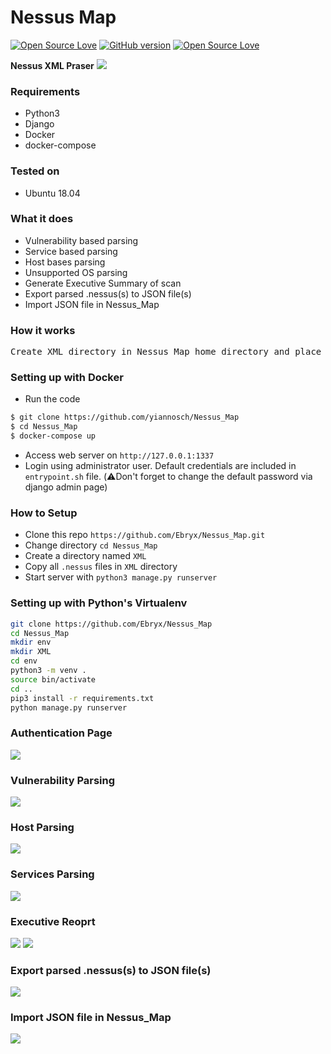 # Nessus Map
[![Open Source Love](https://badges.frapsoft.com/os/v1/open-source.svg?v=102)](https://github.com/ellerbrock/open-source-badge/)
[![GitHub version](https://d25lcipzij17d.cloudfront.net/badge.svg?id=gh&v=1.0)](http://badge.fury.io/gh/boennemann%2Fbadges)
[![Open Source Love](https://badges.frapsoft.com/os/mit/mit.svg?v=102)](https://github.com/ellerbrock/open-source-badge/)

**Nessus XML Praser**
<img src="https://i.imgur.com/gtw4lVP.png" />

### Requirements
- Python3
- Django
- Docker
- docker-compose

### Tested on
- Ubuntu 18.04

### What it does
- Vulnerability based parsing
- Service based parsing
- Host bases parsing
- Unsupported OS parsing
- Generate Executive Summary of scan
- Export parsed .nessus(s) to JSON file(s)  
- Import JSON file in Nessus_Map

### How it works
<pre>Create XML directory in Nessus_Map home directory and place all .nessus files under XML directory and start server.</pre>

### Setting up with Docker
- Run the code
```bash
$ git clone https://github.com/yiannosch/Nessus_Map
$ cd Nessus_Map
$ docker-compose up
```
- Access web server on `http://127.0.0.1:1337`
- Login using administrator user. Default credentials are included in `entrypoint.sh` file. (:warning:Don't forget to change the default password via django admin page)

### How to Setup
- Clone this repo `https://github.com/Ebryx/Nessus_Map.git`
- Change directory `cd Nessus_Map`
- Create a directory named `XML`
- Copy all `.nessus` files in `XML` directory
- Start server with `python3 manage.py runserver`

### Setting up with Python's Virtualenv
```bash
git clone https://github.com/Ebryx/Nessus_Map
cd Nessus_Map
mkdir env
mkdir XML
cd env
python3 -m venv . 
source bin/activate
cd ..
pip3 install -r requirements.txt
python manage.py runserver
```

### Authentication Page
<img src="https://i.imgur.com/Vrs2qxt.png" />

### Vulnerability Parsing

<img src="https://i.imgur.com/etrzGc3.gif" />


### Host Parsing

<img src="https://i.imgur.com/sgZp1AI.png" />


### Services Parsing

<img src="https://i.imgur.com/FZUFRKm.png" />


### Executive Reoprt

<img src="https://i.imgur.com/J4vrkD7.png" />

<img src="https://i.imgur.com/vWeU257.png" />


### Export parsed .nessus(s) to JSON file(s)

<img src="https://i.imgur.com/aQaPBZm.gif" />


### Import JSON file in Nessus_Map

<img src="https://i.imgur.com/oDBuD8r.gif" />
